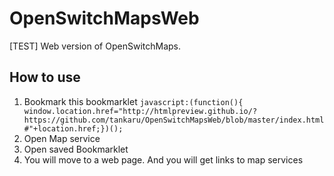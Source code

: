 # OpenSwitchMapsWeb
[TEST] Web version of OpenSwitchMaps.

## How to use
1. Bookmark this bookmarklet
```javascript:(function(){ window.location.href="http://htmlpreview.github.io/?https://github.com/tankaru/OpenSwitchMapsWeb/blob/master/index.html#"+location.href;})();```
1. Open Map service
1. Open saved Bookmarklet
1. You will move to a web page. And you will get links to map services

